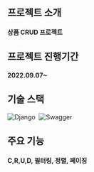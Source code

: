 ## 프로젝트 소개
#### 상품 CRUD 프로젝트

## 프로젝트 진행기간
#### 2022.09.07~

## 기술 스택
![Django](https://img.shields.io/badge/-django-05122A?style=flat&logo=django)&nbsp;
![Swagger](https://img.shields.io/badge/-Swagger-05122A?style=flat&logo=swagger)&nbsp;

## 주요 기능
#### C,R,U,D, 필터링, 정렬, 페이징





